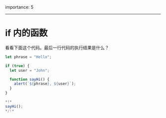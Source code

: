 importance: 5

---

# if 内的函数

看看下面这个代码。最后一行代码的执行结果是什么？

```js run
let phrase = "Hello";

if (true) {
  let user = "John";

  function sayHi() {
    alert(`${phrase}, ${user}`);
  }
}

*!*
sayHi();
*/!*
```
